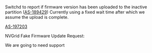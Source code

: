 Switchd to report if firmware version has been uploaded to the inactive partition ([AS-189429](https://jira.storage.hpecorp.net/browse/AS-189429 "Provide FW version for the secondary partition in ListSwitches/\"show switch\""))
Currently using a fixed wait time after which we assume the upload is complete.

[AS-197203](https://jira.storage.hpecorp.net/browse/AS-197203)

NVGrid Fake Firmware Update Request:

We are going to need support 
